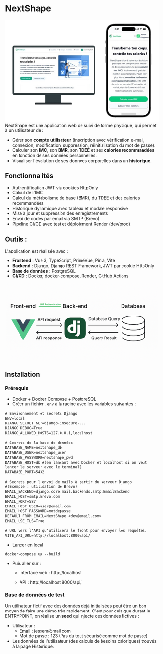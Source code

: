 # NextShape

![](UI/public/App.png)
NextShape est une application web de suivi de forme physique, qui permet à un utilisateur de :

- Gérer son **compte utilisateur** (inscription avec vérification e-mail, connexion, modification, suppression, réinitialisation du mot de passe).
- Calculer son **IMC**, son **BMR**, son **TDEE** et ses **calories recommandées** en fonction de ses données personnelles.
- Visualiser l'évolution de ses données corporelles dans un **historique**.

## Fonctionnalités

- Authentification JWT via cookies HttpOnly
- Calcul de l'IMC
- Calcul du métabolisme de base (BMR), du TDEE et des calories recommandées
- Historique dynamique avec tableau et modale responsive
- Mise à jour et suppression des enregistrements
- Envoi de codes par email via SMTP (Brevo)
- Pipeline CI/CD avec test et déploiement Render (dev/prod)

## Outils :

L'application est réalisée avec :

- **Frontend** : Vue 3, TypeScript, PrimeVue, Pinia, Vite
- **Backend** : Django, Django REST Framework, JWT par cookie HttpOnly
- **Base de données** : PostgreSQL
- **CI/CD** : Docker, docker-compose, Render, GitHub Actions

<p align="center">
<img src="UI/public/Architecture.png" alt="Architecture Front-Back-BDD" width="500">
</p>

## Installation

### Prérequis

- Docker + Docker Compose + PostgreSQL
- Créer un fichier `.env` à la racine avec les variables suivantes :

```
# Environnement et secrets Django
ENV=local
DJANGO_SECRET_KEY=django-insecure-...
DJANGO_DEBUG=True
DJANGO_ALLOWED_HOSTS=127.0.0.1,localhost

# Secrets de la base de données
DATABASE_NAME=nextshape_db
DATABASE_USER=nextshape_user
DATABASE_PASSWORD=nextshape_pwd
DATABASE_HOST=db #(en lançant avec Docker et localhost si on veut lancer le serveur avec le terminal)
DATABASE_PORT=5432

# Secrets pour l'envoi de mails à partir du serveur Django
#(Exemple : utilisation de Brevo)
EMAIL_BACKEND=django.core.mail.backends.smtp.EmailBackend
EMAIL_HOST=smtp.brevo.com
EMAIL_PORT=587
EMAIL_HOST_USER=user@email.com
EMAIL_HOST_PASSWORD=motdepasse
DEFAULT_FROM_EMAIL=NextShape <dev@email.com>
EMAIL_USE_TLS=True

# URL vers l'API qu'utilisera le front pour envoyer les requêtes.
VITE_API_URL=http://localhost:8000/api/
```

- Lancer en local

```
docker-compose up --build
```

- Puis aller sur :

  - Interface web : http://localhost

  - API : http://localhost:8000/api/

### Base de données de test

Un utilisateur fictif avec des données déjà initialisées peut être un bon moyen de faire une démo très rapidement.
C'est pour cela que durant le ENTRYPOINT, on réalise un **seed** qui injecte ces données fictives :

- Utilisateur :
  - Email : jessem@mail.com
  - Mot de passe : 123 (Pas du tout sécurisé comme mot de passe)
- Les données de l'utilisateur (des calculs de besoins caloriques) trouvés à la page Historique.
